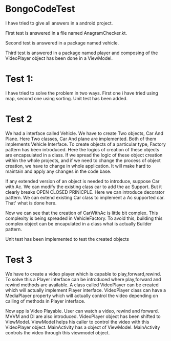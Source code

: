 # BongoCodeTest
I have tried to give all answers in a android project.

First test is answered in a file named AnagramChecker.kt.

Second test is answered in a package named vehicle.

Third test is answered in a package named player and composing of the VideoPlayer object has been done in a ViewModel.

# Test 1:
I have tried to solve the problem in two ways. First one i have tried using map, second one using sorting. 
Unit test has been added.

# Test 2
We had a interface called Vehicle. We have to create Two objects, Car And Plane.
Here Two classes, Car And plane are implemented. Both of them implements Vehicle Interface.
To create objects of a particular type, Factory pattern has been introduced. Here the logics of creation of these objects are encapsulated in a class. If we spread the logic of these object creation within the whole projects, and if we need to change the process of object creation, we have to change in whole application. It will make hard to maintain and apply any changes in the code base.

If any extended version of an object is needed to introduce, suppose Car with Ac. We can modify the existing class car to add the ac Support. But it clearly breaks OPEN CLOSED PRINICPLE. Here we can introduce decorator pattern. We can extend existing Car class to implement a Ac supported car. That' what is done here.

Now we can see that the creation of CarWithAc is little bit complex. This complexity is being spreaded in VehicleFactory. To avoid this, building this complex object can be encapulated in a class what is actually Builder pattern.

Unit test has been implemented to test the created objects

# Test 3
We have to create a video player which is capable to play,forward,rewind. To solve this a Player interface can be introduced where play,forward and rewind methods are available. A class called VideoPlayer can be created which will actually implement Player interface. VideoPlayer class can have a MediaPlayer property which will actually control the video depending on calling of methods in Player interface.

Now app is Video Playable. User can watch a video, rewind and forward. MVVM and DI are also introduced. VideoPlayer object has been shifted to ViewModel. ViewModel helps his caller to control the video with this VideoPlayer object. MainActivity has a object of ViewModel. MainActivity controls the video through this viewmodel object.

